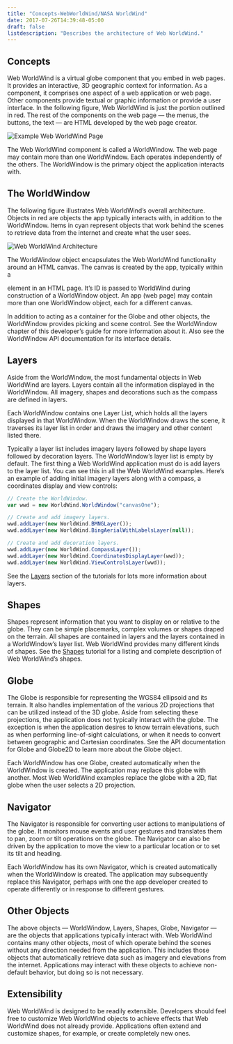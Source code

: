```yaml
---
title: "Concepts-WebWorldWind/NASA WorldWind"
date: 2017-07-26T14:39:48-05:00
draft: false
listdescription: "Describes the architecture of Web WorldWind."
---
```


## Concepts

Web WorldWind is a virtual globe component that you embed in web pages. It provides an interactive, 3D geographic context for information. As a component, it comprises one aspect of a web application or web page. Other components provide textual or graphic information or provide a user interface. In the following  figure, Web WorldWind is just the portion outlined in red. The rest of the components on the web page — the menus, the buttons, the text — are HTML developed by the web page creator.

![Example Web WorldWind Page](/img/web/layout.jpg)

The Web WorldWind component is called a WorldWindow. The web page may contain more than one WorldWindow. Each operates independently of the others. The WorldWindow is the primary object the application interacts with.

## The WorldWindow

The following figure illustrates Web WorldWind’s overall architecture. Objects in red are objects the app typically interacts with, in addition to the WorldWindow. Items in cyan represent objects that work behind the scenes to retrieve data from the internet and create what the user sees.

![Web WorldWind Architecture](/img/web/architecture1.jpg)

The WorldWindow object encapsulates the Web WorldWind functionality around an HTML canvas. The canvas is created by the app, typically within a <div> element in an HTML page. It’s ID is passed to WorldWind during construction of a WorldWindow object. An app (web page) may contain more than one WorldWindow object, each for a different canvas.

In addition to acting as a container for the Globe and other objects, the WorldWindow provides picking and scene control. See the WorldWindow chapter of this developer’s guide for more information about it. Also see the WorldWindow API documentation for its interface details.

## Layers

Aside from the WorldWindow, the most fundamental objects in Web WorldWind are layers. Layers contain all the information displayed in the WorldWindow. All imagery, shapes and decorations such as the compass are defined in layers.

Each WorldWindow contains one Layer List, which holds all the layers displayed in that WorldWindow. When the WorldWindow draws the scene, it traverses its layer list in order and draws the imagery and other content listed there.

Typically a layer list includes imagery layers followed by shape layers followed by decoration layers. The WorldWindow’s layer list is empty by default. The first thing a Web WorldWind application must do is add layers to the layer list. You can see this in all the Web WorldWind examples. Here’s an example of adding initial imagery layers along with a compass, a coordinates display and view controls:

```javascript
// Create the WorldWindow.
var wwd = new WorldWind.WorldWindow("canvasOne");

// Create and add imagery layers.
wwd.addLayer(new WorldWind.BMNGLayer());
wwd.addLayer(new WorldWind.BingAerialWithLabelsLayer(null));

// Create and add decoration layers.
wwd.addLayer(new WorldWind.CompassLayer());
wwd.addLayer(new WorldWind.CoordinatesDisplayLayer(wwd));
wwd.addLayer(new WorldWind.ViewControlsLayer(wwd));
```

See the [Layers](/web/tutorials/layers/) section of the tutorials for lots more information about layers.

## Shapes

Shapes represent information that you want to display on or relative to the globe. They can be simple placemarks, complex volumes or shapes draped on the terrain. All shapes are contained in layers and the layers contained in a WorldWindow’s layer list. Web WorldWind provides many different kinds of shapes. See the [Shapes](/web/tutorials/shapes/) tutorial for a listing and complete description of Web WorldWind’s shapes.

## Globe

The Globe is responsible for representing the WGS84 ellipsoid and its terrain. It also handles implementation of the various 2D projections that can be utilized instead of the 3D globe. Aside from selecting these projections, the application does not typically interact with the globe. The exception is when the application desires to know terrain elevations, such as when performing line-of-sight calculations, or when it needs to convert between geographic and Cartesian coordinates. See the API documentation for Globe and Globe2D to learn more about the Globe object.

Each WorldWindow has one Globe, created automatically when the WorldWindow is created. The application may replace this globe with another. Most Web WorldWind examples replace the globe with a 2D, flat globe when the user selects a 2D projection.

## Navigator

The Navigator is responsible for converting user actions to manipulations of the globe. It monitors mouse events and user gestures and translates them to pan, zoom or tilt operations on the globe. The Navigator can also be driven by the application to move the view to a particular location or to set its tilt and heading.

Each WorldWindow has its own Navigator, which is created automatically when the WorldWindow is created. The application may subsequently replace this Navigator, perhaps with one the app developer created to operate differently or in response to different gestures.

## Other Objects

The above objects — WorldWindow, Layers, Shapes, Globe, Navigator — are the objects that applications typically interact with. Web WorldWind contains many other objects, most of which operate behind the scenes without any direction needed from the application. This includes those objects that automatically retrieve data such as imagery and elevations from the internet. Applications may interact with these objects to achieve non-default behavior, but doing so is not necessary.

## Extensibility

Web WorldWind is designed to be readily extensible. Developers should feel free to customize Web WorldWind objects to achieve effects that Web WorldWind does not already provide. Applications often extend and customize shapes, for example, or create completely new ones.